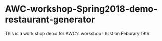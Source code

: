 # AWC-workshop-Spring2018-demo-restaurant-generator
This is a work shop demo for AWC's workshop I host on Feburary 19th.
